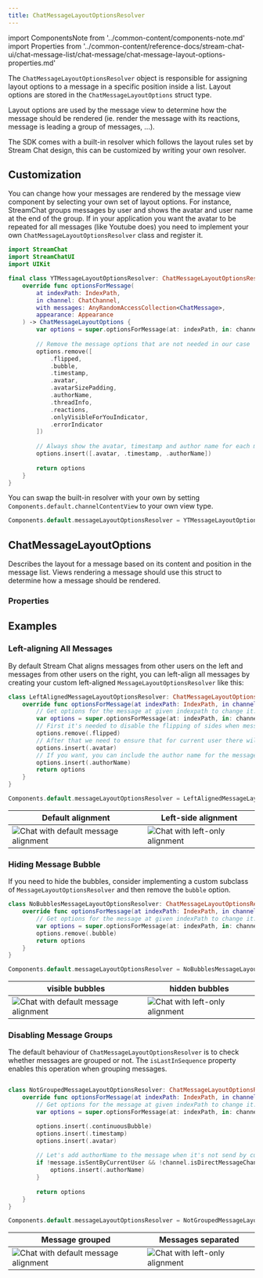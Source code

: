 ```yaml
---
title: ChatMessageLayoutOptionsResolver
---
```


import ComponentsNote from '../common-content/components-note.md'
import Properties from '../common-content/reference-docs/stream-chat-ui/chat-message-list/chat-message/chat-message-layout-options-properties.md'

The `ChatMessageLayoutOptionsResolver` object is responsible for assigning layout options to a message in a specific position inside a list. Layout options are stored in the `ChatMessageLayoutOptions` struct type.

Layout options are used by the message view to determine how the message should be rendered (ie. render the message with its reactions, message is leading a group of messages, ...).

The SDK comes with a built-in resolver which follows the layout rules set by Stream Chat design, this can be customized by writing your own resolver.

## Customization

You can change how your messages are rendered by the message view component by selecting your own set of layout options. For instance, StreamChat groups messages by user and shows the avatar and user name at the end of the group. If in your application you want the avatar to be repeated for all messages (like Youtube does) you need to implement your own `ChatMessageLayoutOptionsResolver` class and register it.

```swift
import StreamChat
import StreamChatUI
import UIKit

final class YTMessageLayoutOptionsResolver: ChatMessageLayoutOptionsResolver {
    override func optionsForMessage(
        at indexPath: IndexPath,
        in channel: ChatChannel,
        with messages: AnyRandomAccessCollection<ChatMessage>,
        appearance: Appearance
    ) -> ChatMessageLayoutOptions {
        var options = super.optionsForMessage(at: indexPath, in: channel, with: messages, appearance: appearance)
        
        // Remove the message options that are not needed in our case
        options.remove([
            .flipped,
            .bubble,
            .timestamp,
            .avatar,
            .avatarSizePadding,
            .authorName,
            .threadInfo,
            .reactions,
            .onlyVisibleForYouIndicator,
            .errorIndicator
        ])
        
        // Always show the avatar, timestamp and author name for each message
        options.insert([.avatar, .timestamp, .authorName])
        
        return options
    }
}
```

You can swap the built-in resolver with your own by setting `Components.default.channelContentView` to your own view type.

```swift
Components.default.messageLayoutOptionsResolver = YTMessageLayoutOptionsResolver()
```

<ComponentsNote />

## ChatMessageLayoutOptions

Describes the layout for a message based on its content and position in the message list. Views rendering a message should use this struct to determine how a message should be rendered.

### Properties

<Properties />

## Examples

### Left-aligning All Messages

By default Stream Chat aligns messages from other users on the left and messages from other users on the right, you can left-align all messages by creating your custom left-aligned `MessageLayoutOptionsResolver` like this:
 
 ```swift
 class LeftAlignedMessageLayoutOptionsResolver: ChatMessageLayoutOptionsResolver {
     override func optionsForMessage(at indexPath: IndexPath, in channel: ChatChannel, with messages: AnyRandomAccessCollection<ChatMessage>, appearance: Appearance) -> ChatMessageLayoutOptions {
         // Get options for the message at given indexpath to change it. 
         var options = super.optionsForMessage(at: indexPath, in: channel, with: messages, appearance: appearance)
         // First it's needed to disable the flipping of sides when messages is sent from current user
         options.remove(.flipped)
         // After that we need to ensure that for current user there will be avatar included in the message.
         options.insert(.avatar)
         // If you want, you can include the author name for the message as well.
         options.insert(.authorName)
         return options
     }
 }
 ```

```swift
Components.default.messageLayoutOptionsResolver = LeftAlignedMessageLayoutOptionsResolver()
```

| Default alignment | Left-side alignment |
| ------------- | ------------- |
| ![Chat with default message alignment](../assets/message-layout-default.png)  | ![Chat with left-only alignment](../assets/message-layout-left.png)  |

### Hiding Message Bubble

If you need to hide the bubbles, consider implementing a custom subclass of `MessageLayoutOptionsResolver` and then remove the `bubble` option.

```swift
class NoBubblesMessageLayoutOptionsResolver: ChatMessageLayoutOptionsResolver {
    override func optionsForMessage(at indexPath: IndexPath, in channel: ChatChannel, with messages: AnyRandomAccessCollection<ChatMessage>, appearance: Appearance) -> ChatMessageLayoutOptions {
        // Get options for the message at given indexPath to change it.
        var options = super.optionsForMessage(at: indexPath, in: channel, with: messages, appearance: appearance)
        options.remove(.bubble)
        return options
    }
}
``` 

```swift
Components.default.messageLayoutOptionsResolver = NoBubblesMessageLayoutOptionsResolver()
```

| visible bubbles | hidden bubbles |
| ------------- | ------------- |
| ![Chat with default message alignment](../assets/message-layout-default.png)  | ![Chat with left-only alignment](../assets/message-layout-nobubbles.png)  |

### Disabling Message Groups

The default behaviour of `ChatMessageLayoutOptionsResolver` is to check whether messages are grouped or not. 
The `isLastInSequence` property enables this operation when grouping messages. 

```swift

class NotGroupedMessageLayoutOptionsResolver: ChatMessageLayoutOptionsResolver {
    override func optionsForMessage(at indexPath: IndexPath, in channel: ChatChannel, with messages: AnyRandomAccessCollection<ChatMessage>, appearance: Appearance) -> ChatMessageLayoutOptions {
        // Get options for the message at given indexPath to change it.
        var options = super.optionsForMessage(at: indexPath, in: channel, with: messages, appearance: appearance)

        options.insert(.continuousBubble)
        options.insert(.timestamp)
        options.insert(.avatar)
        
        // Let's add authorName to the message when it's not send by current user.
        if !message.isSentByCurrentUser && !channel.isDirectMessageChannel {
            options.insert(.authorName)
        }
        
        return options
    }
}
``` 

```swift
Components.default.messageLayoutOptionsResolver = NotGroupedMessageLayoutOptionsResolver()
```

| Message grouped | Messages separated |
| ------------- | ------------- |
| ![Chat with default message alignment](../assets/message-layout-squared-grouping.png)  | ![Chat with left-only alignment](../assets/message-layout-squared-nogrouping.png)  |
